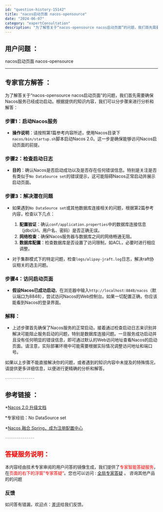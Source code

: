 ```yaml
---
id: "question-history-15142"
title: "nacos启动页面 nacos-opensource"
date: "2024-06-07"
category: "expertConsultation"
description: "为了解答关于“nacos-opensource nacos启动页面”的问题，我们首先需要确保Nacos服务已经成功启动。根据提供的知识内容，我们可以分步骤来进行分析和解答：### 步骤1：启动Nacos服务- **操作说明**：请按照第1篇参考内容所述，使用Nacos目录下`nacos/bin/st"
---
```


## 用户问题 ： 
 nacos启动页面 nacos-opensource 

---------------
## 专家官方解答 ：

为了解答关于“nacos-opensource nacos启动页面”的问题，我们首先需要确保Nacos服务已经成功启动。根据提供的知识内容，我们可以分步骤来进行分析和解答：

### 步骤1：启动Nacos服务
- **操作说明**：请按照第1篇参考内容所述，使用Nacos目录下`nacos/bin/startup.sh`脚本启动Nacos 2.0。这一步是确保能够访问Nacos启动页面的前提。

### 步骤2：检查启动日志
- **目的**：确认Nacos是否启动成功以及是否存在任何错误信息。特别是关注是否有类似于`No DataSource set`的错误提示，这可能阻碍Nacos正常启动并展示启动页面。

### 步骤3：解决潜在问题
- 如果遇到`No DataSource set`或其他数据库连接相关的问题，根据第2篇参考内容，检查以下几点：
  1. **配置验证**：确认`conf/application.properties`中的数据库连接信息（jdbcUrl、用户名、密码）是否正确无误。
  2. **网络检查**：确保Nacos服务器与数据库之间的网络畅通无阻。
  3. **数据库配置**：检查数据库是否设置了访问限制，如ACL，必要时进行相应调整。
  
- 对于集群模式下的特定问题，检查`logs/alipay-jraft.log`日志，解决raft协议相关的选主问题。

### 步骤4：访问启动页面
- **假设Nacos已成功启动**，在浏览器中输入`http://localhost:8848/nacos`（默认端口为8848），尝试访问Nacos的Web控制台。如果一切配置正确，你应该能看到Nacos的登录界面。

### 解释：
- 上述步骤首先确保了Nacos服务的正常启动，接着通过检查启动日志来识别并解决可能阻止服务启动的问题，特别是数据库连接问题。一旦服务成功启动并且没有任何明显的错误信息，即可通过默认的Web访问地址查看Nacos的启动页面。请注意，实际部署环境中可能需要根据实际情况调整访问地址和端口号。

如果以上步骤不能直接解决你的问题，或者遇到的知识内容中未提及的特殊情况，请提供更多详细信息，以便进行更精确的分析和解答。


<font color="#949494">---------------</font> 


## 参考链接 ：

*[Nacos 2.0 升级文档](https://nacos.io/docs/latest/upgrading/200-upgrading)
 
 *专家经验：No DataSource set 
 
 *[Nacos 融合 Spring，成为注册配置中心](https://nacos.io/docs/latest/ecology/use-nacos-with-spring)


 <font color="#949494">---------------</font> 
 


## <font color="#FF0000">答疑服务说明：</font> 

本内容经由技术专家审阅的用户问答的镜像生成，我们提供了<font color="#FF0000">专家智能答疑服务</font>，在<font color="#FF0000">页面的右下的浮窗”专家答疑“</font>。您也可以访问 : [全局专家答疑](https://opensource.alibaba.com/chatBot) 。 咨询其他产品的的问题

### 反馈
如问答有错漏，欢迎点：[差评](https://ai.nacos.io/user/feedbackByEnhancerGradePOJOID?enhancerGradePOJOId=15144)给我们反馈。
